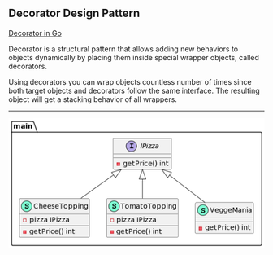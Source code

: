 ## Decorator Design Pattern

[Decorator in Go](https://refactoring.guru/design-patterns/decorator/go/example)

Decorator is a structural pattern that allows adding new behaviors to objects dynamically by placing them inside special wrapper objects, called decorators.

Using decorators you can wrap objects countless number of times since both target objects and decorators follow the same interface. The resulting object will get a stacking behavior of all wrappers.

***

![Conceptual Example](images/decorator_go.png)
